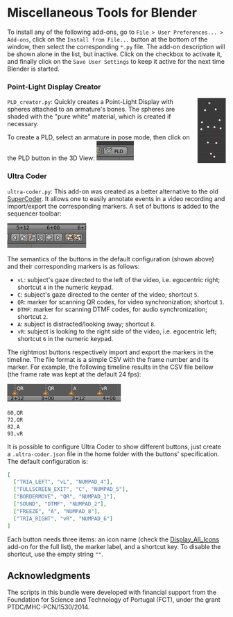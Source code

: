 # Miscellaneous Tools for Blender

To install any of the following add-ons, go to `File > User Preferences... > Add-ons`,
click on the `Install from File...` button at the bottom of the window,
then select the corresponding `*.py` file. The add-on description will be
shown alone in the list, but inactive. Click on the checkbox to activate it,
and finally click on the `Save User Settings` to keep it active for the
next time Blender is started.

### Point-Light Display Creator

<img style="float: right;" src="imgs/PLD_example.png">

`PLD_creator.py`: Quickly creates a Point-Light Display with spheres
attached to an armature's bones. The spheres are shaded with the "pure white"
material, which is created if necessary.

To create a PLD, select an armature in pose mode, then click on the
PLD button in the 3D View:
![PLD_button.png](imgs/PLD_button.png)


### Ultra Coder

`ultra-coder.py`: This add-on was created as a better alternative to the old
[SuperCoder](https://sourceforge.net/projects/supercoder/). It allows one
to easily annotate events in a video recording and import/export the
corresponding markers. A set of buttons is added to the sequencer toolbar:

![ultra_coder_buttons.png](imgs/ultra_coder_buttons.png)

The semantics of the buttons in the default configuration (shown above) and
their corresponding markers is as follows:
* `vL`: subject's gaze directed to the left of the video, i.e. egocentric right;
shortcut `4` in the numeric keypad.
* `C`: subject's gaze directed to the center of the video; shortcut `5`.
* `QR`: marker for scanning QR codes, for video synchronization; shortcut `1`.
* `DTMF`: marker for scanning DTMF codes, for audio synchronization; shortcut `2`.
* `A`: subject is distracted/looking away; shortcut `8`.
* `vR`: subject is looking to the right side of the video, i.e. egocentric left;
shortcut `6` in the numeric keypad.

The rightmost buttons respectively import and export the markers in the
timeline. The file format is a simple CSV with the frame number and its marker.
For example, the following timeline results in the CSV file bellow
(the frame rate was kept at the default 24 fps):

![ultra_coder_timeline.png](imgs/ultra_coder_timeline.png)

```
60,QR
72,QR
82,A
93,vR
```

It is possible to configure Ultra Coder to show different buttons, just
create a `.ultra-coder.json` file in the home folder with the buttons'
specification. The default configuration is:

```json
[
  ["TRIA_LEFT", "vL", "NUMPAD_4"],
  ["FULLSCREEN_EXIT", "C", "NUMPAD_5"],
  ["BORDERMOVE", "QR", "NUMPAD_1"],
  ["SOUND", "DTMF", "NUMPAD_2"],
  ["FREEZE", "A", "NUMPAD_8"],
  ["TRIA_RIGHT", "vR", "NUMPAD_6"]
]
```

Each button needs three items: an icon name (check the
[Display_All_Icons](https://wiki.blender.org/index.php/Extensions:2.6/Py/Scripts/Development/Display_All_Icons) add-on for the full list), the marker label, and a
shortcut key. To disable the shortcut, use the empty string `""`.




## Acknowledgments

The scripts in this bundle were developed with financial support from the
Foundation for Science and Technology of Portugal (FCT),
under the grant PTDC/MHC-PCN/1530/2014.
